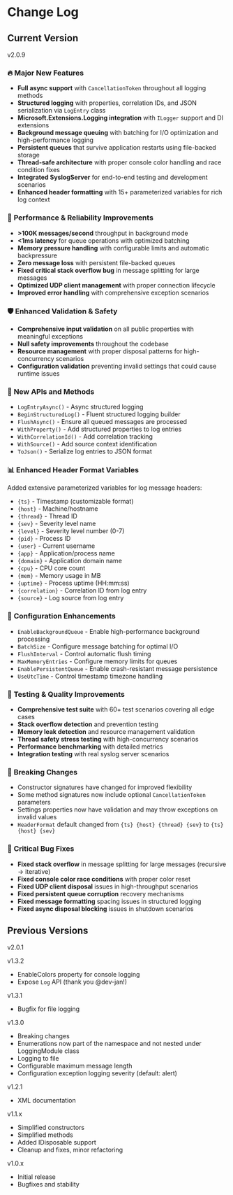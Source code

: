 # Change Log

## Current Version

v2.0.9

### 🔥 **Major New Features**
- **Full async support** with `CancellationToken` throughout all logging methods
- **Structured logging** with properties, correlation IDs, and JSON serialization via `LogEntry` class
- **Microsoft.Extensions.Logging integration** with `ILogger` support and DI extensions
- **Background message queuing** with batching for I/O optimization and high-performance logging
- **Persistent queues** that survive application restarts using file-backed storage
- **Thread-safe architecture** with proper console color handling and race condition fixes
- **Integrated SyslogServer** for end-to-end testing and development scenarios
- **Enhanced header formatting** with 15+ parameterized variables for rich log context

### 🚀 **Performance & Reliability Improvements**
- **>100K messages/second** throughput in background mode
- **<1ms latency** for queue operations with optimized batching
- **Memory pressure handling** with configurable limits and automatic backpressure
- **Zero message loss** with persistent file-backed queues
- **Fixed critical stack overflow bug** in message splitting for large messages
- **Optimized UDP client management** with proper connection lifecycle
- **Improved error handling** with comprehensive exception scenarios

### 🛡️ **Enhanced Validation & Safety**
- **Comprehensive input validation** on all public properties with meaningful exceptions
- **Null safety improvements** throughout the codebase
- **Resource management** with proper disposal patterns for high-concurrency scenarios
- **Configuration validation** preventing invalid settings that could cause runtime issues

### 🎯 **New APIs and Methods**
- `LogEntryAsync()` - Async structured logging
- `BeginStructuredLog()` - Fluent structured logging builder
- `FlushAsync()` - Ensure all queued messages are processed
- `WithProperty()` - Add structured properties to log entries
- `WithCorrelationId()` - Add correlation tracking
- `WithSource()` - Add source context identification
- `ToJson()` - Serialize log entries to JSON format

### 📊 **Enhanced Header Format Variables**
Added extensive parameterized variables for log message headers:
- `{ts}` - Timestamp (customizable format)
- `{host}` - Machine/hostname
- `{thread}` - Thread ID
- `{sev}` - Severity level name
- `{level}` - Severity level number (0-7)
- `{pid}` - Process ID
- `{user}` - Current username
- `{app}` - Application/process name
- `{domain}` - Application domain name
- `{cpu}` - CPU core count
- `{mem}` - Memory usage in MB
- `{uptime}` - Process uptime (HH:mm:ss)
- `{correlation}` - Correlation ID from log entry
- `{source}` - Log source from log entry

### 🔧 **Configuration Enhancements**
- `EnableBackgroundQueue` - Enable high-performance background processing
- `BatchSize` - Configure message batching for optimal I/O
- `FlushInterval` - Control automatic flush timing
- `MaxMemoryEntries` - Configure memory limits for queues
- `EnablePersistentQueue` - Enable crash-resistant message persistence
- `UseUtcTime` - Control timestamp timezone handling

### 🧪 **Testing & Quality Improvements**
- **Comprehensive test suite** with 60+ test scenarios covering all edge cases
- **Stack overflow detection** and prevention testing
- **Memory leak detection** and resource management validation
- **Thread safety stress testing** with high-concurrency scenarios
- **Performance benchmarking** with detailed metrics
- **Integration testing** with real syslog server scenarios

### 🔄 **Breaking Changes**
- Constructor signatures have changed for improved flexibility
- Some method signatures now include optional `CancellationToken` parameters
- Settings properties now have validation and may throw exceptions on invalid values
- `HeaderFormat` default changed from `{ts} {host} {thread} {sev}` to `{ts} {host} {sev}`

### 🐛 **Critical Bug Fixes**
- **Fixed stack overflow** in message splitting for large messages (recursive → iterative)
- **Fixed console color race conditions** with proper color reset
- **Fixed UDP client disposal** issues in high-throughput scenarios
- **Fixed persistent queue corruption** recovery mechanisms
- **Fixed message formatting** spacing issues in structured logging
- **Fixed async disposal blocking** issues in shutdown scenarios

## Previous Versions

v2.0.1

v1.3.2

- EnableColors property for console logging
- Expose ```Log``` API (thank you @dev-jan!)

v1.3.1

- Bugfix for file logging

v1.3.0

- Breaking changes
- Enumerations now part of the namespace and not nested under LoggingModule class
- Logging to file
- Configurable maximum message length
- Configuration exception logging severity (default: alert)

v1.2.1

- XML documentation

v1.1.x

- Simplified constructors
- Simplified methods
- Added IDisposable support
- Cleanup and fixes, minor refactoring
 
v1.0.x

- Initial release
- Bugfixes and stability

